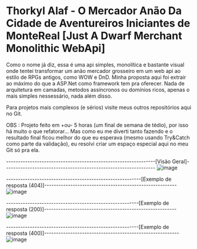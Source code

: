 # Thorkyl Alaf - O Mercador Anão Da Cidade de Aventureiros Iniciantes de MonteReal [Just A Dwarf Merchant Monolithic WebApi]
Como o nome já diz, essa é uma api simples, monolítica e bastante visual onde tentei transformar um anão mercador grosseiro em um web api ao estilo de RPGs antigos, como WOW e DnD. Minha proposta aqui foi extrair ao máximo do que a ASP.Net como framework tem pra oferecer. Nada de arquitetura em camadas, metodos assíncronos ou domínios ricos, apenas o mais simples nessessário, nada além disso. 

Para projetos mais complexos (e sérios) visite meus outros repositórios aqui no Git.

OBS : Projeto feito em +ou- 5 horas (um final de semana de tédio), por isso há muito o que refatorar... Mas como eu me diverti tanto fazendo e o resultado final ficou melhor do que eu esperava (mesmo usando Try&Catch como parte da validação), eu resolvi criar um espaço especial aqui no meu Git só pra ela. 

---------------------------------------------------------------[Visão Geral]----------------------------------------------------------------
![image](https://user-images.githubusercontent.com/95879558/148713729-b04b1334-ad1a-4287-90ee-d0116e9e0bd8.png)

---------------------------------------------------------[Exemplo de resposta (404)]--------------------------------------------------------
 ![image](https://user-images.githubusercontent.com/95879558/148713903-bab44b78-b49e-4b33-88e8-71bcd9e377de.png)
 
--------------------------------------------------------[Exemplo de resposta (200)]--------------------------------------------------------
![image](https://user-images.githubusercontent.com/95879558/148714065-5d2825ec-d34d-4cc3-a3b2-c4f5e129be89.png)

--------------------------------------------------------[Exemplo de resposta (400)]---------------------------------------------------------
![image](https://user-images.githubusercontent.com/95879558/148714394-97ded05b-5096-4ceb-8622-42f52698c345.png)
